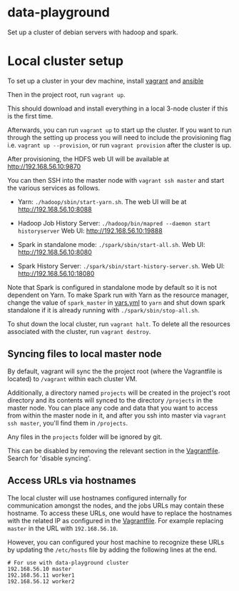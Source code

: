 # data-playground
Set up a cluster of debian servers with hadoop and spark.

# Local cluster setup

To set up a cluster in your dev machine, install [vagrant][1] and
[ansible][2]

[1]: https://www.vagrantup.com/docs/installation
[2]: https://docs.ansible.com/ansible/latest/installation_guide/intro_installation.html

Then in the project root, run `vagrant up`.

This should download and install everything in a local 3-node cluster
if this is the first time.

Afterwards, you can run `vagrant up` to start up the cluster. If you
want to run through the setting up process you will need to include the
provisioning flag i.e.  `vagrant up --provision`, or run
`vagrant provision` after the cluster is up.

After provisioning, the HDFS web UI will be available at
http://192.168.56.10:9870

You can then SSH into the master node with `vagrant ssh master` and
start the various services as follows.

 - Yarn: `./hadoop/sbin/start-yarn.sh`. The web UI will be at
   http://192.168.56.10:8088
   
 - Hadoop Job History Server: `./hadoop/bin/mapred --daemon start historyserver`
   Web UI: http://192.168.56.10:19888

 - Spark in standalone mode: `./spark/sbin/start-all.sh`. Web UI: http://192.168.56.10:8080

 - Spark History Server: `./spark/sbin/start-history-server.sh`.
   Web UI: http://192.168.56.10:18080

Note that Spark is configured in standalone mode by default so it is
not dependent on Yarn. To make Spark run with Yarn as the resource
manager, change the value of `spark_master` in [vars.yml](vars.yml) to
`yarn` and shut down spark standalone if it is already running with
`./spark/sbin/stop-all.sh`.

To shut down the local cluster, run `vagrant halt`. To delete all the
resources associated with the cluster, run `vagrant destroy`.

## Syncing files to local master node

By default, vagrant will sync the the project root (where the
Vagrantfile is located) to `/vagrant` within each cluster VM.

Additionally, a directory named `projects` will be
created in the project's root directory and its contents will synced to
the directory `/projects` in the master node. You can place any code
and data that you want to access from within the master node in it,
and after you ssh into master via `vagrant ssh master`, you'll find
them in `/projects`.

Any files in the `projects` folder will be ignored by git.

This can be disabled by removing the relevant section in the
[Vagrantfile](Vagrantfile). Search for 'disable syncing'.

## Access URLs via hostnames

The local cluster will use hostnames configured internally for
communication amongst the nodes, and the jobs URLs may contain these
hostname. To access these URLs, one would have to replace the hostnames
with the related IP as configured in the [Vagrantfile](Vagrantfile).
For example replacing `master` in the URL with `192.168.56.10`.

However, you can configured your host machine to recognize these
URLs by updating the `/etc/hosts` file by adding the following lines
at the end.

```
# For use with data-playground cluster
192.168.56.10 master
192.168.56.11 worker1
192.168.56.12 worker2
```
